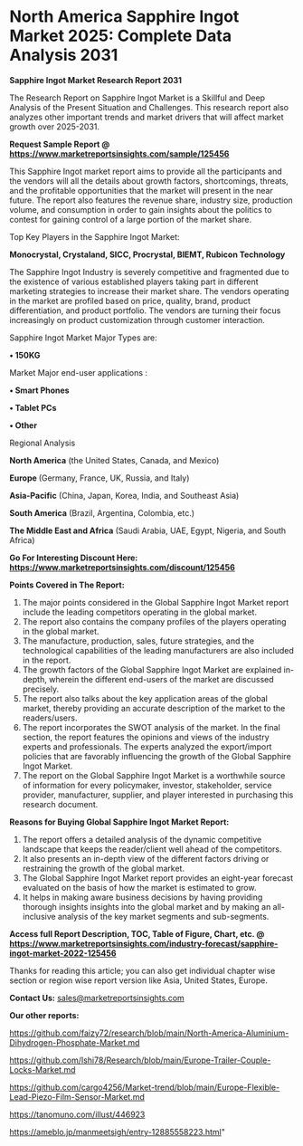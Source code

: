 # North America Sapphire Ingot Market 2025: Complete Data Analysis 2031

<strong>Sapphire Ingot Market Research Report 2031</strong>

The Research Report on Sapphire Ingot Market is a Skillful and Deep Analysis of the Present Situation and Challenges. This research report also analyzes other important trends and market drivers that will affect market growth over 2025-2031.

<strong>Request Sample Report @ <a href=https://www.marketreportsinsights.com/sample/125456>https://www.marketreportsinsights.com/sample/125456</a></strong>

This Sapphire Ingot market report aims to provide all the participants and the vendors will all the details about growth factors, shortcomings, threats, and the profitable opportunities that the market will present in the near future. The report also features the revenue share, industry size, production volume, and consumption in order to gain insights about the politics to contest for gaining control of a large portion of the market share.

Top Key Players in the Sapphire Ingot Market:

<strong>Monocrystal, Crystaland, SICC, Procrystal, BIEMT, Rubicon Technology</strong>

The Sapphire Ingot Industry is severely competitive and fragmented due to the existence of various established players taking part in different marketing strategies to increase their market share. The vendors operating in the market are profiled based on price, quality, brand, product differentiation, and product portfolio. The vendors are turning their focus increasingly on product customization through customer interaction.

Sapphire Ingot Market Major Types are:

<strong>• 150KG</strong>

Market Major end-user applications :

<strong>• Smart Phones

• Tablet PCs

• Other</strong>

Regional Analysis

</u><strong><b>North America</b></strong> (the United States, Canada, and Mexico)

<strong><b>Europe </b></strong>(Germany, France, UK, Russia, and Italy)

<strong><b>Asia-Pacific</b></strong> (China, Japan, Korea, India, and Southeast Asia)

<strong><b>South America</b></strong> (Brazil, Argentina, Colombia, etc.)

<strong><b>The Middle East and Africa</b></strong> (Saudi Arabia, UAE, Egypt, Nigeria, and South Africa)

<strong>Go For Interesting Discount Here: <a href=https://www.marketreportsinsights.com/discount/125456>https://www.marketreportsinsights.com/discount/125456</a></strong>

<strong>Points Covered in The Report:</strong>
<ol>
  <li>The major points considered in the Global Sapphire Ingot Market report include the leading competitors operating in the global market.</li>
  <li>The report also contains the company profiles of the players operating in the global market.</li>
  <li>The manufacture, production, sales, future strategies, and the technological capabilities of the leading manufacturers are also included in the report.</li>
  <li>The growth factors of the Global Sapphire Ingot Market are explained in-depth, wherein the different end-users of the market are discussed precisely.</li>
  <li>The report also talks about the key application areas of the global market, thereby providing an accurate description of the market to the readers/users.</li>
  <li>The report incorporates the SWOT analysis of the market. In the final section, the report features the opinions and views of the industry experts and professionals. The experts analyzed the export/import policies that are favorably influencing the growth of the Global Sapphire Ingot Market.</li>
  <li>The report on the Global Sapphire Ingot Market is a worthwhile source of information for every policymaker, investor, stakeholder, service provider, manufacturer, supplier, and player interested in purchasing this research document.</li>
</ol>
<strong>Reasons for Buying Global Sapphire Ingot Market Report:</strong>

<ol>
  <li>The report offers a detailed analysis of the dynamic competitive landscape that keeps the reader/client well ahead of the competitors.</li>
  <li>It also presents an in-depth view of the different factors driving or restraining the growth of the global market.</li>
  <li>The Global Sapphire Ingot Market report provides an eight-year forecast evaluated on the basis of how the market is estimated to grow.</li>
  <li>It helps in making aware business decisions by having providing thorough insights insights into the global market and by making an all-inclusive analysis of the key market segments and sub-segments.</li>
</ol>
<strong>Access full Report Description, TOC, Table of Figure, Chart, etc. @ <a href=https://www.marketreportsinsights.com/industry-forecast/sapphire-ingot-market-2022-125456>https://www.marketreportsinsights.com/industry-forecast/sapphire-ingot-market-2022-125456</a></strong>


Thanks for reading this article; you can also get individual chapter wise section or region wise report version like Asia, United States, Europe.

<strong>Contact Us:</strong>
sales@marketreportsinsights.com

<strong>Our other reports:</strong>

<a href=https://github.com/faizy72/research/blob/main/North-America-Aluminium-Dihydrogen-Phosphate-Market.md>https://github.com/faizy72/research/blob/main/North-America-Aluminium-Dihydrogen-Phosphate-Market.md</a>

<a href=https://github.com/Ishi78/Research/blob/main/Europe-Trailer-Couple-Locks-Market.md>https://github.com/Ishi78/Research/blob/main/Europe-Trailer-Couple-Locks-Market.md</a>

<a href=https://github.com/cargo4256/Market-trend/blob/main/Europe-Flexible-Lead-Piezo-Film-Sensor-Market.md>https://github.com/cargo4256/Market-trend/blob/main/Europe-Flexible-Lead-Piezo-Film-Sensor-Market.md</a>

<a href=https://tanomuno.com/illust/446923>https://tanomuno.com/illust/446923</a>

<a href=https://ameblo.jp/manmeetsigh/entry-12885558223.html>https://ameblo.jp/manmeetsigh/entry-12885558223.html</a>"
